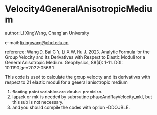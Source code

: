 # Velocity4GeneralAnisotropicMedium
author: LI XingWang, Chang'an University

e-mail: lixingwang@chd.edu.cn

reference: Wang D, Bai C Y, Li X W, Hu J. 2023. Analytic Formula for the Group Velocity and Its Derivatives with Respect to Elastic Moduli for a General Anisotropic Medium. Geophysics, 88(4): 1-11. DOI: 10.1190/geo2022-0566.1

This code is used to calculate the group velocity and its derivatives with respect to 21 elastic moduli for a general anisotropic medium
1. floating point variables are double-precision.
2. lapack or mkl is needed by subroutine phaseAndRayVelocity_mkl, but this sub is not necessary.
3. and you should compile the codes with option -DDOUBLE.
